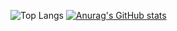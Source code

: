 ![Top Langs](https://github-readme-stats.vercel.app/api/top-langs/?username=sanekcloff&langs_count=8)
[![Anurag's GitHub stats](https://github-readme-stats.vercel.app/api?username=sanekcloff)](https://github.com/anuraghazra/github-readme-stats)

<!--
**sanekcloff/sanekcloff** is a ✨ _special_ ✨ repository because its `README.md` (this file) appears on your GitHub profile.

Here are some ideas to get you started:

- 🔭 I’m currently working on ...
- 🌱 I’m currently learning ...
- 👯 I’m looking to collaborate on ...
- 🤔 I’m looking for help with ...
- 💬 Ask me about ...
- 📫 How to reach me: ...
- 😄 Pronouns: ...
- ⚡ Fun fact: ...
-->
